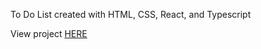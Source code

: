 To Do List created with HTML, CSS, React, and Typescript

View project [HERE](https://dilekbaykara.github.io/to-do-list/)
